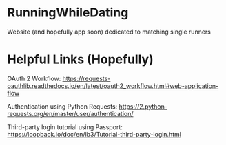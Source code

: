 # RunningWhileDating
Website (and hopefully app soon) dedicated to matching single runners

# Helpful Links (Hopefully)
OAuth 2 Workflow: https://requests-oauthlib.readthedocs.io/en/latest/oauth2_workflow.html#web-application-flow

Authentication using Python Requests: https://2.python-requests.org/en/master/user/authentication/ 

Third-party login tutorial using Passport: https://loopback.io/doc/en/lb3/Tutorial-third-party-login.html
